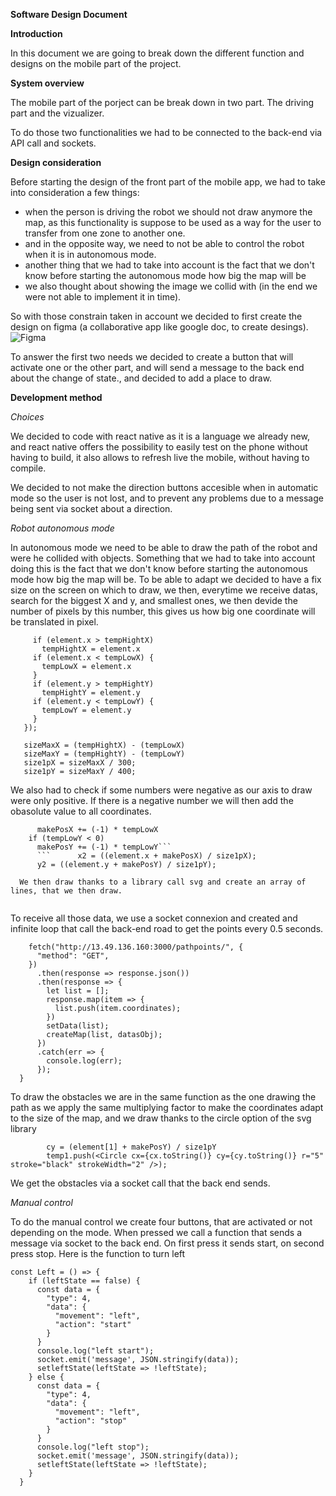 
**Software Design Document**

**Introduction**

In this document we are going to break down the different function and designs on the mobile part of the project.

**System overview**

The mobile part of the porject can be break down in two part.
The driving part and the vizualizer.

To do those two functionalities we had to be connected to the back-end via API call and sockets.

**Design consideration**

Before starting the design of the front part of the mobile app, we had to take into consideration a few things:
  - when the person is driving the robot we should not draw anymore the map, as this functionality is suppose to be used as a way for the user to transfer from one zone to another one.
  - and in the opposite way, we need to not be able to control the robot when it is in autonomous mode.
  -  another thing that we had to take into account is the fact that we don't know before starting the autonomous mode how big the map will be
  -  we also thought about showing the image we collid with (in the end we were not able to implement it in time).
 
 So with those constrain taken in account we decided to first create the design on figma (a collaborative app like google doc, to create desings).
 ![Figma](assets/figma.png?raw=true "Figma")
 
 To answer the first two needs we decided to create a button that will activate one or the other part, and will send a message to the back end about the change of state., and decided to add a place to draw.
 
 **Development method**
 
 *Choices*
 
 We decided to code with react native as it is a language we already new, and react native offers the possibility to easily test on the phone without having to build, it also allows to refresh live the mobile, without having to compile.
 
 We decided to not make the direction buttons accesible when in automatic mode so the user is not lost, and to prevent any problems due to a message being sent via socket about a direction.
 
 *Robot autonomous mode*
 
 In autonomous mode we need to be able to draw the path of the robot and were he collided with objects.
 Something that we had to take into account doing this is the fact that we don't know before starting the autonomous mode how big the map will be. To be able to adapt we decided to have a fix size on the screen on which to draw, we then, everytime we receive datas, search for the biggest X and y, and smallest ones, we then devide the number of pixels by this number, this gives us how big one coordinate will be translated in pixel.
 
 ```arr.forEach((element, index) => {
      if (element.x > tempHightX)
        tempHightX = element.x
      if (element.x < tempLowX) {
        tempLowX = element.x
      }
      if (element.y > tempHightY)
        tempHightY = element.y
      if (element.y < tempLowY) {
        tempLowY = element.y
      }
    });

    sizeMaxX = (tempHightX) - (tempLowX)
    sizeMaxY = (tempHightY) - (tempLowY)
    size1pX = sizeMaxX / 300;
    size1pY = sizeMaxY / 400;
```

We also had to check if some numbers were negative as our axis to draw were only positive. If there is a negative number we will then add the obasolute value to all coordinates.
```    if (tempLowX < 0)
      makePosX += (-1) * tempLowX
    if (tempLowY < 0)
      makePosY += (-1) * tempLowY```
      ```      x2 = ((element.x + makePosX) / size1pX);
      y2 = ((element.y + makePosY) / size1pY);
 ```
      
      We then draw thanks to a library call svg and create an array of lines, that we then draw.
```temp.push(<Line x1={x1} y1={y1.toString()} x2={x2.toString()} y2={y2.toString()} stroke="red" strokeWidth="2" />);
```

To receive all those data, we use a socket connexion and created and infinite loop that call the back-end road to get the points every 0.5 seconds.
```const getPathpoints = () => {
    fetch("http://13.49.136.160:3000/pathpoints/", {
      "method": "GET",
    })
      .then(response => response.json())
      .then(response => {
        let list = [];
        response.map(item => {
          list.push(item.coordinates);
        })
        setData(list);
        createMap(list, datasObj);
      })
      .catch(err => {
        console.log(err);
      });
  }
 ```

To draw the obstacles we are in the same function as the one drawing the path as we apply the same multiplying factor to make the coordinates adapt to the size of the map, and we draw thanks to the circle option of the svg library
```cx = (element[0] + makePosX) / size1pX
        cy = (element[1] + makePosY) / size1pY
        temp1.push(<Circle cx={cx.toString()} cy={cy.toString()} r="5" stroke="black" strokeWidth="2" />);
```
        
We get the obstacles via a socket call that the back end sends.

*Manual control*

To do the manual control we create four buttons, that are activated or not depending on the mode.
When pressed we call a function that sends a message via socket to the back end. On first press it sends start, on second press stop.
Here is the function to turn left 
```
const Left = () => {
    if (leftState == false) {
      const data = {
        "type": 4,
        "data": {
          "movement": "left",
          "action": "start"
        }
      }
      console.log("left start");
      socket.emit('message', JSON.stringify(data));
      setleftState(leftState => !leftState);
    } else {
      const data = {
        "type": 4,
        "data": {
          "movement": "left",
          "action": "stop"
        }
      }
      console.log("left stop");
      socket.emit('message', JSON.stringify(data));
      setleftState(leftState => !leftState);
    }
  }
  ```
